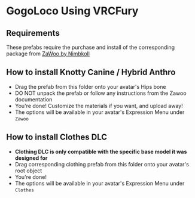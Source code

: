 GogoLoco Using VRCFury
==

## Requirements
These prefabs require the purchase and install of the corresponding package from [ZaWoo by Nimbkoll](https://zawoo.gumroad.com/)

## How to install Knotty Canine / Hybrid Anthro
* Drag the prefab from this folder onto your avatar's Hips bone
* DO NOT unpack the prefab or follow any instructions from the Zawoo documentation
* You're done! Customize the materials if you want, and upload away!
* The options will be available in your avatar's Expression Menu under `Zawoo`

## How to install Clothes DLC
* **Clothing DLC is only compatible with the specific base model it was designed for**
* Drag corresponding clothing prefab from this folder onto your avatar's root object
* You're done!
* The options will be available in your avatar's Expression Menu under `Clothes`
